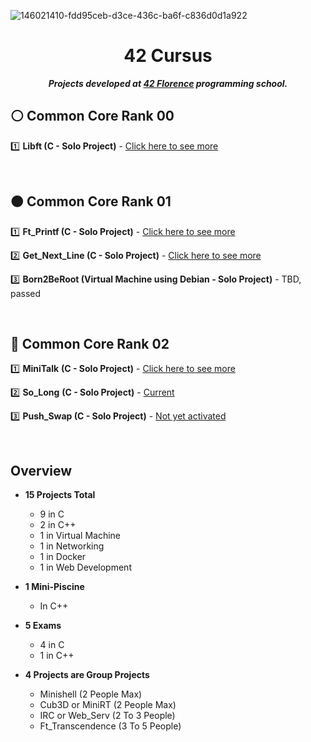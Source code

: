 ![146021410-fdd95ceb-d3ce-436c-ba6f-c836d0d1a922](https://user-images.githubusercontent.com/58959408/193740708-11739deb-c890-4a47-ae49-9d2eb69faa30.png)

<div align="center">

# 42 Cursus
  
<p align="center">
	<b><i>Projects developed at <a href="https://42firenze.it/">42 Florence</a> programming school.</i></b><br>
</p>

</div>

## ⚪ Common Core Rank 00

</div>

1️⃣ **Libft (C - Solo Project)** - [Click here to see more](https://github.com/nataliakzm/School42_Cursus/tree/main/Libft)

<br>

## 🟠 Common Core Rank 01

</div>

1️⃣ **Ft_Printf (C - Solo Project)** - [Click here to see more](https://github.com/nataliakzm/School42_Cursus/tree/main/Ft_Printf)

2️⃣ **Get_Next_Line (C - Solo Project)** - [Click here to see more](https://github.com/nataliakzm/School42_Cursus/tree/main/Get_Next_Line)

3️⃣ **Born2BeRoot (Virtual Machine using Debian - Solo Project)** - TBD, passed

<br>

## 🔵 Common Core Rank 02

</div>

1️⃣ **MiniTalk** **(C - Solo Project)** - [Click here to see more](https://github.com/nataliakzm/School42_Cursus/tree/main/Minitalk)

2️⃣ **So_Long** **(C - Solo Project)** - [Current](https://github.com/nataliakzm/School42_Cursus/tree/main/So_long)

3️⃣ **Push_Swap (C - Solo Project)** - [Not yet activated](https://github.com/nataliakzm/School42_Cursus/tree/main/Push_swap)

<br>

## Overview

</div>

- **15 Projects Total** 
  - 9 in C
  - 2 in C++
  - 1 in Virtual Machine
  - 1 in Networking
  - 1 in Docker
  - 1 in Web Development
  
- **1 Mini-Piscine**
  - In C++

- **5 Exams**
  - 4 in C 
  - 1 in C++

- **4 Projects are Group Projects**
  - Minishell (2 People Max)
  - Cub3D or MiniRT (2 People Max)
  - IRC or Web_Serv (2 To 3 People)
  - Ft_Transcendence (3 To 5 People)

